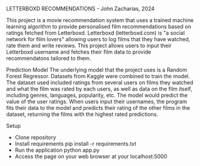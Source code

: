 LETTERBOXD RECOMMENDATIONS
    - John Zacharias, 2024

This project is a movie recommendation system that uses a trained machine learning algorithm to provide personalised film recommendations based on ratings fetched from Letterboxd. Letterboxd (letterboxd.com) is "a social network for film lovers" allowing users to log films that they have watched, rate them and write reviews. This project allows users to input their Letterboxd username and fetches their film data to provide recommendatons tailored to them.

Prediction Model
The underlying model that the project uses is a Random Forest Regressor. Datasets from Kaggle were combined to train the model. The dataset used included ratings from several users on films they watched and what the film was rated by each users, as well as data on the film itself, including genres, languages, popularity, etc. The model would predict the value of the user ratings. When users input their usernames, the program fits their data to the model and predicts their rating of the other films in the dataset, returning the films with the highest rated predictions.

Setup
- Clone repository
- Install requirements
    pip install -r requirements.txt
- Run the application
    python app.py
- Access the page on your web browser at your localhost:5000
